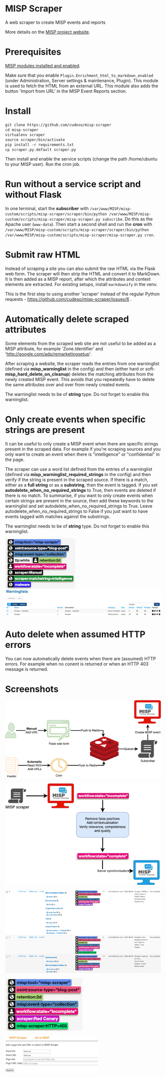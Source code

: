 # MISP Scraper
A web scraper to create MISP events and reports

More details on the [MISP project website](https://www.misp-project.org/2022/08/08/MISP-scraper.html/).

# Prerequisites

[MISP modules installed and enabled](https://github.com/MISP/misp-modules#how-to-install-and-start-misp-modules-in-a-python-virtualenv-recommended).

Make sure that you enable `Plugin.Enrichment_html_to_markdown_enabled` (under Administration, Server settings & maintenance, Plugin). This module is used to fetch the HTML from an external URL. This module also adds the button 'Import from URL' in the MISP Event Reports section.

# Install

```
git clone https://github.com/cudeso/misp-scraper
cd misp-scraper
virtualenv scraper
source scraper/bin/activate
pip install -r requirements.txt
cp scraper.py.default scraper.py
```

Then install and enable the service scripts (change the path /home/ubuntu to your MISP user).
Run the cron job.

# Run without a service script and without Flask

In one terminal, start the **subscriber** with `/var/www/MISP/misp-custom/scripts/misp-scraper/scraper/bin/python /var/www/MISP/misp-custom/scripts/misp-scraper/misp-scraper.py subscribe`. Do this as the Apache user (`www-data`). Then start a second shell and run the **cron** with `/var/www/MISP/misp-custom/scripts/misp-scraper/scraper/bin/python /var/www/MISP/misp-custom/scripts/misp-scraper/misp-scraper.py cron`.

# Submit raw HTML

Instead of scraping a site you can also submit the raw HTML via the Flask web form. The scraper will then strip the HTML and convert it to MarkDown. It is then added as a MISP report, after which the attributes and context elements are extracted. For existing setups, install `markdownify` in the venv.

This is the first step to using another 'scraper' instead of the regular Python requests - https://github.com/cudeso/misp-scraper/issues/6 .

# Automatically delete scraped attributes

Some elements from the scraped web site are not useful to be added as a MISP attribute, for example 'Zone.Identifier' and 'http://google.com/ads/remarketingsetup'. 

After scraping a website, the scraper reads the entries from one warninglist (defined via **misp_warninglist** in the config) and then (either hard or soft- **misp_hard_delete_on_cleanup**) deletes the matching attributes from the newly created MISP event. This avoids that you repeatedly have to delete the same attributes over and over from newly created events.

The warninglist needs to be of **string** type. Do not forget to enable this warninglist.

# Only create events when specific strings are present

It can be useful to only create a MISP event when there are specific strings present in the scraped data. For example if you're scraping sources and you only want to create an event when there is "intelligence" or "confidential" in the page.

The scraper can use a word list defined from the entries of a warninglist (defined via **misp_warninglist_required_strings** in the config) and then verify if the string is present in the scraped source. If there is a match, either as a **full string** or as a **substring**, then the event is tagged. If you set  **autodelete_when_no_required_strings** to True, then events are deleted if there is no match. To summarise, if you want to only create events when certain strings are present in the source, then add these keywords to the warninglist and set autodelete_when_no_required_strings to True. Leave autodelete_when_no_required_strings to False if you just want to have events tagged with matches against the substrings.

The warninglist needs to be of **string** type. Do not forget to enable this warninglist.

![misp-scraper-match_string.png](assets/misp-scraper-match_string.png)
![misp-scraper-warninglists.png](assets/misp-scraper-warninglists.png)

# Auto delete when assumed HTTP errors

You can now automatically delete events when there are (assumed) HTTP errors. For example when no conent is returned or when an HTTP 403 message is returned.

# Screenshots

![misp-scraper-Components.drawio.png](assets/misp-scraper-Components.drawio.png)

![misp-scraper-Workflow.drawio.png](assets/misp-scraper-Workflow.drawio.png)

![misp-scraper-events.png](assets/misp-scraper-events.png)

![misp-scraper-tags.png](assets/misp-scraper-tags.png)

![misp-scraper-manual.png](assets/misp-scraper-manual.png)
